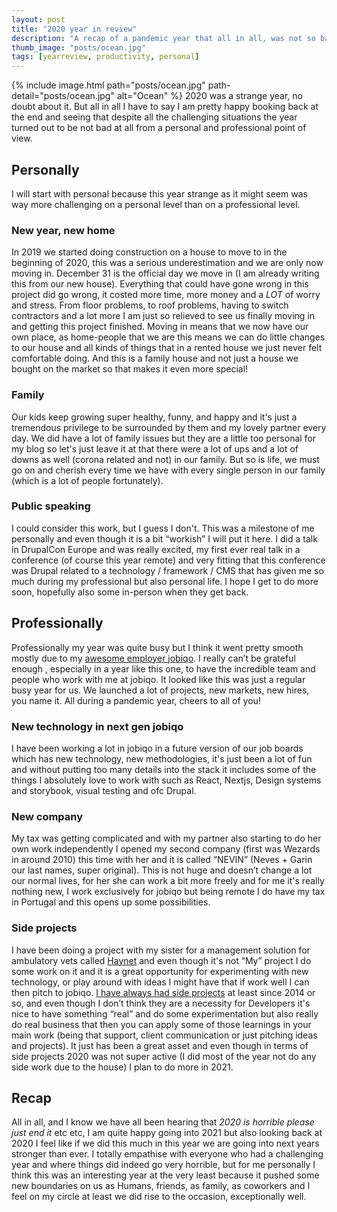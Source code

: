 ```yaml
---
layout: post
title: "2020 year in review"
description: "A recap of a pandemic year that all in all, was not so bad."
thumb_image: "posts/ocean.jpg"
tags: [yearreview, productivity, personal]
---
```


{% include image.html path="posts/ocean.jpg" path-detail="posts/ocean.jpg" alt="Ocean" %}
2020 was a strange year, no doubt about it. But all in all I have to say I am pretty happy booking back at the end and seeing that despite all the challenging situations the year turned out to be not bad at all from a personal and professional point of view.

## Personally

I will start with personal because this year strange as it might seem was way more challenging on a personal level than on a professional level.

### New year, new home

In 2019 we started doing construction on a house to move to in the beginning of 2020, this was a serious underestimation and we are only now moving in. December 31 is the official day we move in (I am already writing this from our new house). Everything that could have gone wrong in this project did go wrong, it costed more time, more money and a _LOT_ of worry and stress. From floor problems, to roof problems, having to switch contractors and a lot more I am just so relieved to see us finally moving in and getting this project finished. Moving in means that we now have our own place, as home-people that we are this means we can do little changes to our house and all kinds of things that in a rented house we just never felt comfortable doing. And this is a family house and not just a house we bought on the market so that makes it even more special!

### Family

Our kids keep growing super healthy, funny, and happy and it's just a tremendous privilege to be surrounded by them and my lovely partner every day. We did have a lot of family issues but they are a little too personal for my blog so let's just leave it at that there were a lot of ups and a lot of downs as well (corona related and not) in our family. But so is life, we must go on and cherish every time we have with every single person in our family (which is a lot of people fortunately).

### Public speaking

I could consider this work, but I guess I don't. This was a milestone of me personally and even though it is a bit “workish” I will put it here. I did a talk in DrupalCon Europe and was really excited, my first ever real talk in a conference (of course this year remote) and very fitting that this conference was Drupal related to a technology / framework / CMS that has given me so much during my professional but also personal life. I hope I get to do more soon, hopefully also some in-person when they get back.

## Professionally

Professionally my year was quite busy but I think it went pretty smooth mostly due to my [awesome employer jobiqo](https://www.jobiqo.com/en). I really can’t be grateful enough , especially in a year like this one, to have the incredible team and people who work with me at jobiqo. It looked like this was just a regular busy year for us. We launched a lot of projects, new markets, new hires, you name it. All during a pandemic year, cheers to all of you!

### New technology in next gen jobiqo

I have been working a lot in jobiqo in a future version of our job boards which has new technology, new methodologies, it's just been a lot of fun and without putting too many details into the stack it includes some of the things I absolutely love to work with such as React, Nextjs, Design systems and storybook, visual testing and ofc Drupal.

### New company

My tax was getting complicated and with my partner also starting to do her own work independently I opened my second company (first was Wezards in around 2010) this time with her and it is called “NEVIN” (Neves + Garin our last names, super original). This is not huge and doesn’t change a lot our normal lives, for her she can work a bit more freely and for me it's really nothing new, I work exclusively for jobiqo but being remote I do have my tax in Portugal and this opens up some possibilities.

### Side projects

I have been doing a project with my sister for a management solution for ambulatory vets called [Haynet](https://www.haynet.vet/) and even though it's not “My” project I do some work on it and it is a great opportunity for experimenting with new technology, or play around with ideas I might have that if work well I can then pitch to jobiqo. [I have always had side projects](http://joaogarin.com/posts/developing-themes-on-envato) at least since 2014 or so, and even though I don’t think they are a necessity for Developers it's nice to have something “real” and do some experimentation but also really do real business that then you can apply some of those learnings in your main work (being that support, client communication or just pitching ideas and projects). It just has been a great asset and even though in terms of side projects 2020 was not super active (I did most of the year not do any side work due to the house) I plan to do more in 2021.

## Recap

All in all, and I know we have all been hearing that _2020 is horrible please just end it_ etc etc, I am quite happy going into 2021 but also looking back at 2020 I feel like if we did this much in this year we are going into next years stronger than ever. I totally empathise with everyone who had a challenging year and where things did indeed go very horrible, but for me personally I think this was an interesting year at the very least because it pushed some new boundaries on us as Humans, friends, as family, as coworkers and I feel on my circle at least we did rise to the occasion, exceptionally well.
